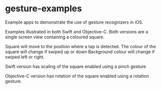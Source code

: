 # gesture-examples
Example apps to demonstrate the use of gesture recognizers in iOS.

Examples illustrated in both Swift and Objective-C.
Both versions are a single screen view containing a coloured square. 

Square will move to the position where a tap is detected. 
The colour of the square will change if swiped up or down
Background colour will change if swiped left or right. 

Swift version has scaling of the square enabled using a pinch gesture

Objective-C version has rotation of the square enabled using a rotation gesture.
